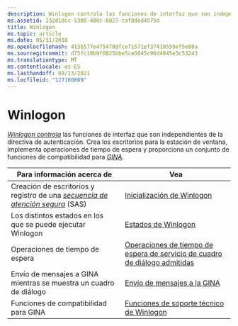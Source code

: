 ```yaml
---
description: Winlogon controla las funciones de interfaz que son independientes de la directiva de autenticación. Crea los escritorios para la estación de ventana, implementa operaciones de tiempo de espera y proporciona un conjunto de funciones de compatibilidad para GINA.
ms.assetid: 232d1dcc-5388-480c-8d27-caf8ded4575d
title: Winlogon
ms.topic: article
ms.date: 05/31/2018
ms.openlocfilehash: 413b577e475478dfce71571ef37419559ef5e80a
ms.sourcegitcommit: d75fc10b9f0825bbe5ce5045c90d4045e3c53243
ms.translationtype: MT
ms.contentlocale: es-ES
ms.lasthandoff: 09/13/2021
ms.locfileid: "127160869"
---
```

# <a name="winlogon"></a>Winlogon

[*Winlogon controla*](../secgloss/w-gly.md) las funciones de interfaz que son independientes de la directiva de autenticación. Crea los escritorios para la estación de ventana, implementa operaciones de tiempo de espera y proporciona un conjunto de funciones de compatibilidad para [*GINA*](../secgloss/g-gly.md).



| Para información acerca de                                                                                                                                                              | Vea                                                                                                                 |
|------------------------------------------------------------------------------------------------------------------------------------------------------------------------------------|---------------------------------------------------------------------------------------------------------------------|
| Creación de escritorios y registro de una [*secuencia de atención segura*](../secgloss/s-gly.md) (SAS)<br/> | [Inicialización de Winlogon](initializing-winlogon.md)<br/>                                                       |
| Los distintos estados en los que se puede ejecutar Winlogon<br/>                                                                                                                          | [Estados de Winlogon](winlogon-states.md)<br/>                                                                   |
| Operaciones de tiempo de espera<br/>                                                                                                                                                     | [Operaciones de tiempo de espera de servicio de cuadro de diálogo admitidas](supported-dialog-box-service-time-out-operations.md)<br/> |
| Envío de mensajes a GINA mientras se muestra un cuadro de diálogo<br/>                                                                                                            | [Envío de mensajes a la GINA](sending-messages-to-the-gina.md)<br/>                                         |
| Funciones de compatibilidad para GINA<br/>                                                                                                                                          | [Funciones de soporte técnico de Winlogon](authentication-functions.md)<br/>                    |



 

 

 
